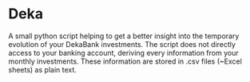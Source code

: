 # Deka
A small python script helping to get a better insight into the temporary evolution of your DekaBank investments.
The script does not directly access to your banking account, deriving every information from your monthly investments. These information are stored in .csv files (~Excel sheets) as plain text.
